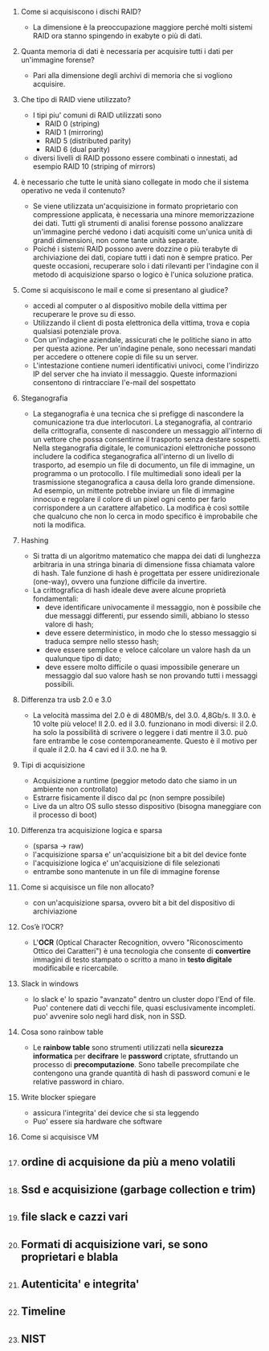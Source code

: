 1. Come si acquisiscono i dischi RAID?
	- La dimensione è la preoccupazione maggiore perché molti sistemi RAID ora stanno spingendo in exabyte o più di dati.

2. Quanta memoria di dati è necessaria per acquisire tutti i dati per un'immagine forense?
	- Pari alla dimensione degli archivi di memoria che si vogliono acquisire.

3. Che tipo di RAID viene utilizzato?
	- I tipi piu' comuni di RAID utilizzati sono
		- RAID 0 (striping)
		- RAID 1 (mirroring)
		- RAID 5 (distributed parity)
		- RAID 6 (dual parity)
	- diversi livelli di RAID possono essere combinati o innestati, ad esempio RAID 10 (striping of mirrors)

4. è necessario che tutte le unità siano collegate in modo che il sistema operativo ne veda il contenuto?
	- Se viene utilizzata un'acquisizione in formato proprietario con compressione applicata, è necessaria una minore memorizzazione dei dati. Tutti gli strumenti di analisi forense possono analizzare un'immagine perché vedono i dati acquisiti come un'unica unità di grandi dimensioni, non come tante unità separate.
	- Poiché i sistemi RAID possono avere dozzine o più terabyte di archiviazione dei dati, copiare tutti i dati non è sempre pratico. Per queste occasioni, recuperare solo i dati rilevanti per l'indagine con il metodo di acquisizione sparso o logico è l'unica soluzione pratica.

5. Come si acquisiscono le mail e come si presentano al giudice?
	- accedi al computer o al dispositivo mobile della vittima per recuperare le prove su di esso.
	- Utilizzando il client di posta elettronica della vittima, trova e copia qualsiasi potenziale prova.
	- Con un'indagine aziendale, assicurati che le politiche siano in atto per questa azione. Per un'indagine penale, sono necessari mandati per accedere o ottenere copie di file su un server.
	- L'intestazione contiene numeri identificativi univoci, come l'indirizzo IP del server che ha inviato il messaggio. Queste informazioni consentono di rintracciare l'e-mail del sospettato

6. Steganografia
	- La steganografia è una tecnica che si prefigge di nascondere la comunicazione tra due interlocutori. La steganografia, al contrario della crittografia, consente di nascondere un messaggio all'interno di un vettore che possa consentirne il trasporto senza destare sospetti. Nella steganografia digitale, le comunicazioni elettroniche possono includere la codifica steganografica all'interno di un livello di trasporto, ad esempio un file di documento, un file di immagine, un programma o un protocollo. I file multimediali sono ideali per la trasmissione steganografica a causa della loro grande dimensione. Ad esempio, un mittente potrebbe inviare un file di immagine innocuo e regolare il colore di un pixel ogni cento per farlo corrispondere a un carattere alfabetico. La modifica è così sottile che qualcuno che non lo cerca in modo specifico è improbabile che noti la modifica.

7. Hashing
	- Si tratta di un algoritmo matematico che mappa dei dati di lunghezza arbitraria in una stringa binaria di dimensione fissa chiamata valore di hash. Tale funzione di hash è progettata per essere unidirezionale (one-way), ovvero una funzione difficile da invertire.
	- La crittografica di hash ideale deve avere alcune proprietà fondamentali:
		- deve identificare univocamente il messaggio, non è possibile che due messaggi differenti, pur essendo simili, abbiano lo stesso valore di hash;
		- deve essere deterministico, in modo che lo stesso messaggio si traduca sempre nello stesso hash;
		- deve essere semplice e veloce calcolare un valore hash da un qualunque tipo di dato;
		- deve essere molto difficile o quasi impossibile generare un messaggio dal suo valore hash se non provando tutti i messaggi possibili.

8. Differenza tra usb 2.0 e 3.0
	- La velocità massima del 2.0 è di 480MB/s, del 3.0. 4,8Gb/s. Il 3.0. è 10 volte più veloce! Il 2.0. ed il 3.0. funzionano in modi diversi: il 2.0. ha solo la possibilità di scrivere o leggere i dati mentre il 3.0. può fare entrambe le cose contemporaneamente. Questo è il motivo per il quale il 2.0. ha 4 cavi ed il 3.0. ne ha 9.

9. Tipi di acquisizione
	- Acquisizione a runtime (peggior metodo dato che siamo in un ambiente non controllato)
	- Estrarre fisicamente il disco dal pc (non sempre possibile)
	- Live da un altro OS sullo stesso dispositivo (bisogna maneggiare con il processo di boot)

10. Differenza tra acquisizione logica e sparsa
	- (sparsa -> raw)
	- l'acquisizione sparsa e' un'acquisizione bit a bit del device fonte
	- l'acquisizione logica e' un'acquisizione di file selezionati
	- entrambe sono mantenute in un file di immagine forense

11. Come si acquisisce un file non allocato?
	- con un'acquisizione sparsa, ovvero bit a bit del dispositivo di archiviazione

12. Cos’è l’OCR?
	- L'**OCR** (Optical Character Recognition, ovvero "Riconoscimento Ottico dei Caratteri") è una tecnologia che consente di **convertire** immagini di testo stampato o scritto a mano in **testo digitale** modificabile e ricercabile.

13. Slack in windows 
	- lo slack e' lo spazio "avanzato" dentro un cluster dopo l'End of file. Puo' contenere dati di vecchi file, quasi esclusivamente incompleti. puo' avvenire solo negli hard disk, non in SSD.

14. Cosa sono rainbow table
	- Le **rainbow table** sono strumenti utilizzati nella **sicurezza informatica** per **decifrare** le **password** criptate, sfruttando un processo di **precomputazione**. Sono tabelle precompilate che contengono una grande quantità di hash di password comuni e le relative password in chiaro.

15. Write blocker spiegare
	- assicura l'integrita' dei device che si sta leggendo
	- Puo' essere sia hardware che software

17. Come si acquisisce VM 


18. ordine di acquisione da più a meno volatili
	- 

19. Ssd e acquisizione (garbage collection e trim)
	- 

20. file slack e cazzi vari
	- 

21. Formati di acquisizione vari, se sono proprietari e blabla
	- 


22. Autenticita' e integrita'
	- 

23. Timeline
	- 

24. NIST
	- 



